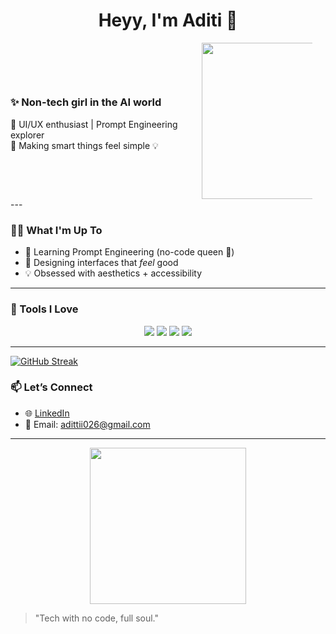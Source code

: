 

<!--
**Adittii026/Adittii026** is a ✨ _special_ ✨ repository because its `README.md` (this file) appears on your GitHub profile.

Here are some ideas to get you started:

- 🔭 I’m currently working on ...
- 🌱 I’m currently learning ...
- 👯 I’m looking to collaborate on ...
- 🤔 I’m looking for help with ...
- 💬 Ask me about ...
- 📫 How to reach me: ...
- 😄 Pronouns: ...
- ⚡ Fun fact: ...
-->
<h1 align="center">Heyy, I'm Aditi 💫</h1>

<div>
  <span style="display: inline-block; width: 60%; vertical-align: middle;">
    <h3>✨ Non-tech girl in the AI world</h3>
    <p>
      🎨 UI/UX enthusiast | Prompt Engineering explorer <br>
      🧠 Making smart things feel simple 💡
    </p>
  </span>
  <span style="display: inline-block; width: 35%; text-align: right; vertical-align: middle;">
    <img src="https://media.giphy.com/media/13HgwGsXF0aiGY/giphy.gif" width="250">
  </span>
</div>
---

### 👩‍💻 What I'm Up To

- 🌈 Learning Prompt Engineering (no-code queen 👑)
- 🎨 Designing interfaces that *feel* good
- 💡 Obsessed with aesthetics + accessibility

---

### 🔧 Tools I Love

<p align="center">
  <img src="https://img.shields.io/badge/Prompting-✨-FF69B4" />
  <img src="https://img.shields.io/badge/Figma-love-8E44AD" />
  <img src="https://img.shields.io/badge/Notion-🖤-000000" />
  <img src="https://img.shields.io/badge/Canva-vibes-20C997" />
</p>

---

[![GitHub Streak](https://streak-stats.demolab.com/?user=Adittii026&theme=dark)](https://git.io/streak-stats)

### 📫 Let’s Connect

- 🌐 [LinkedIn](www.linkedin.com/in/aditi-das-129199250)
- 📧 Email: adittii026@gmail.com


---

<p align="center">
  <img src="https://media.giphy.com/media/l0MYRzcWP7K3BzSMM/giphy.gif" width="250"/>
</p>

> "Tech with no code, full soul." 
